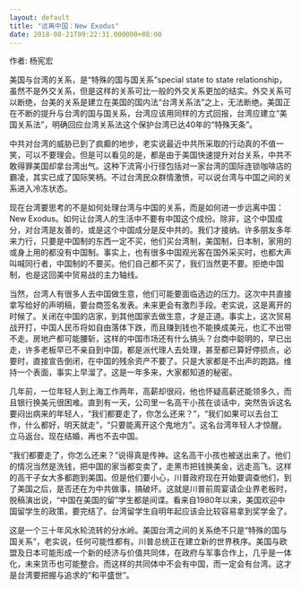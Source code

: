 ```yaml
---
layout: default
title: "远离中国：New Exodus"
date: 2018-08-21T09:22:31.000000+08:00
---
```


作者: 杨宪宏

美国与台湾的关系，是“特殊的国与国关系”special state to state relationship，虽然不是外交关系，但是这样的关系可比一般的外交关系更加的结实。外交关系可以断绝，台美的关系是建立在美国的国内法“台湾关系法”之上，无法断绝。美国正在不断的提升与台湾的国与国关系，台湾应该用同样的方式回报，台湾应建立“美国关系法”，明确回应台湾关系法这个保护台湾已达40年的“特殊天条”。

中共对台湾的威胁已到了疯癫的地步，老实说最近中共所采取的行动真的不值一笑，可以不要理会。但是可以看见的是，都是由于美国快速提升对台关系，中共不敢得罪美国却拿台湾出气。这种下流宵小行径包括对一家台湾的国际连锁咖啡店的霸凌，其实已成了国际笑柄。不过台湾民众群情激愤，可以说台湾与中国之间的关系进入冷冻状态。

现在台湾要思考的不是如何处理台湾与中国的关系，而是如何进一步远离中国：New Exodus。如何让台湾人的生活中不要有中国这个成份。除非，这个中国成分，对台湾是友善的，或是这个中国成分是反中共的。我们才接纳。许多朋友多年来力行，只要是中国制的东西一定不买，他们买台湾制，美国制，日本制，家用的或身上用的都没有中国制。事实上，也有很多中国观光客在国外采买时，也都大声叫喊同行者，中国制的不要买。他们自己都不买了，我们当然更不要。拒绝中国制，也是这回美中贸易战的主力轴线。

当然，台湾人有很多人去中国做生意，他们可能要面临选边的压力。这次中共直接拿写给好的声明稿，要台商签名发表。未来更会有激烈手段。老实说，这是离开的时候了。关闭在中国的店家，到其他国家去做生意，才是正道。事实上，这次贸易战开打，中国人民币将如自由落体下跌，而且赚到钱也不能换成美元，也汇不出带不走。房地产都可能腰斩，这样的中国市场还有什么搞头？台商中聪明的，早已出走，许多老板早已不亲自到中国，都是派代理人去处理，甚至都已算好停损点，必要时，直接宣告倒闭，在中国的残余资产不要了。只是大家都是不出声的跑路。维持一个表面，事实上早溜了。这是一年多来，大家都知道的秘密。

几年前，一位年轻人到上海工作两年，高薪却很闷，他也怀疑高薪还能领多久，而且银行换美元很困难。直到有一天，公司里一名高干小孩在谈话中，突然告诉这名要闷出病来的年轻人，“我们都要走了，你怎么还来？”，“我们如果可以去台工作，什么都好，明天就走”，“只要能离开这个鬼地方”。这名台湾年轻人才惊醒。立马返台。现在结婚，再也不去中国。

“我们都要走了，你怎么还来？”说得真是传神。这名高干小孩也被送出来了。他们的情况当然是洗钱，把中国的家当都变卖了，走黑市把钱换美金，远走高飞。这样的高干子女大多都跑到美国。但是他们要小心，川普政府现在开始要调查他们，到了美国之后，是否还在为中共做事，搞破坏。这就是川普前周宴请企业界老板时，脱稿演出说，“中国在美国的留”学生都是间谍。看来自1980年以来，美国欢迎中国留学生的政策，要完结了。台湾留学生自明年起应该会比较容易拿到奖学金了。

这是一个三十年风水轮流转的分水岭。美国台湾之间的关系绝不只是“特殊的国与国关系”，老实说，任何可能性都有。川普总统正在建立新的世界秩序。美国与欧盟及日本可能形成一个新的经济与价值共同体，在政府与军事合作上，几乎是一体化，未来货币也可能整合。而这样的共同体中不会有中国，而一定会有台湾。这才是台湾要把握与追求的“和平盛世”。

